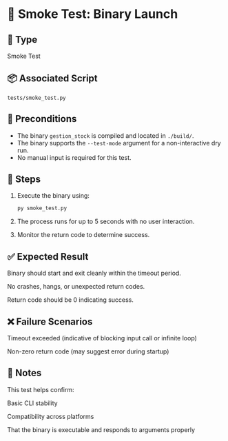 # 🚦 Smoke Test: Binary Launch

## 📍 Type
Smoke Test

## 📦 Associated Script
`tests/smoke_test.py`

## 🔧 Preconditions
- The binary `gestion_stock` is compiled and located in `./build/`.
- The binary supports the `--test-mode` argument for a non-interactive dry run.
- No manual input is required for this test.

## 🔄 Steps

1. Execute the binary using:
   ```bash
   py smoke_test.py

2.  The process runs for up to 5 seconds with no user interaction.

3.  Monitor the return code to determine success.

## ✅ Expected Result
Binary should start and exit cleanly within the timeout period.

No crashes, hangs, or unexpected return codes.

Return code should be 0 indicating success.

## ❌ Failure Scenarios
Timeout exceeded (indicative of blocking input call or infinite loop)

Non-zero return code (may suggest error during startup)

## 🧪 Notes
This test helps confirm:

Basic CLI stability

Compatibility across platforms

That the binary is executable and responds to arguments properly

